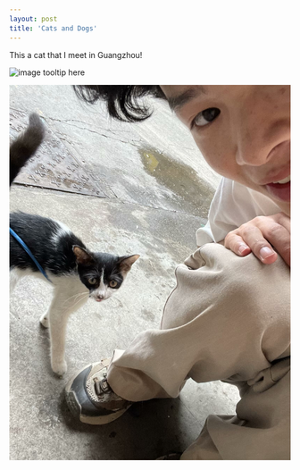 ```yaml
---
layout: post
title: 'Cats and Dogs'
---
```

This a cat that I meet in Guangzhou!

![image tooltip here](../assets/img/projects/proj-3/front.jpg)

![image tooltip here](../assets/img/projects/proj-3/cats.JPG)

